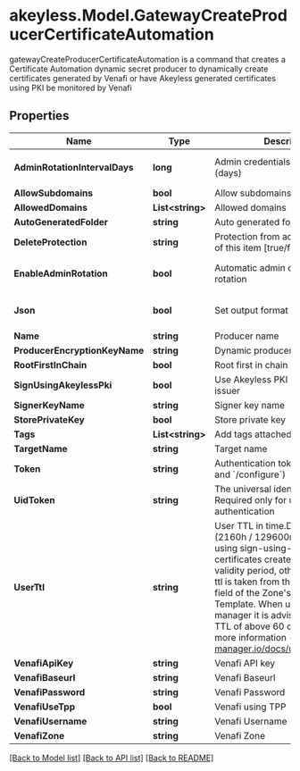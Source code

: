 # akeyless.Model.GatewayCreateProducerCertificateAutomation
gatewayCreateProducerCertificateAutomation is a command that creates a Certificate Automation dynamic secret producer to dynamically create certificates generated by Venafi or have Akeyless generated certificates using PKI be monitored by Venafi

## Properties

Name | Type | Description | Notes
------------ | ------------- | ------------- | -------------
**AdminRotationIntervalDays** | **long** | Admin credentials rotation interval (days) | [optional] [default to 0]
**AllowSubdomains** | **bool** | Allow subdomains | [optional] 
**AllowedDomains** | **List&lt;string&gt;** | Allowed domains | [optional] 
**AutoGeneratedFolder** | **string** | Auto generated folder | [optional] 
**DeleteProtection** | **string** | Protection from accidental deletion of this item [true/false] | [optional] 
**EnableAdminRotation** | **bool** | Automatic admin credentials rotation | [optional] [default to false]
**Json** | **bool** | Set output format to JSON | [optional] [default to false]
**Name** | **string** | Producer name | 
**ProducerEncryptionKeyName** | **string** | Dynamic producer encryption key | [optional] 
**RootFirstInChain** | **bool** | Root first in chain | [optional] 
**SignUsingAkeylessPki** | **bool** | Use Akeyless PKI issuer or Venafi issuer | [optional] 
**SignerKeyName** | **string** | Signer key name | [optional] 
**StorePrivateKey** | **bool** | Store private key | [optional] 
**Tags** | **List&lt;string&gt;** | Add tags attached to this object | [optional] 
**TargetName** | **string** | Target name | [optional] 
**Token** | **string** | Authentication token (see &#x60;/auth&#x60; and &#x60;/configure&#x60;) | [optional] 
**UidToken** | **string** | The universal identity token, Required only for universal_identity authentication | [optional] 
**UserTtl** | **string** | User TTL in time.Duration format (2160h / 129600m / etc...). When using sign-using-akeyless-pki certificates created will have this validity period, otherwise the user-ttl is taken from the Validity Period field of the Zone&#39;s&#39; Issuing Template. When using cert-manager it is advised to have a TTL of above 60 days (1440h). For more information - https://cert-manager.io/docs/usage/certificate/ | [optional] [default to "2160h"]
**VenafiApiKey** | **string** | Venafi API key | [optional] 
**VenafiBaseurl** | **string** | Venafi Baseurl | [optional] 
**VenafiPassword** | **string** | Venafi Password | [optional] 
**VenafiUseTpp** | **bool** | Venafi using TPP | [optional] 
**VenafiUsername** | **string** | Venafi Username | [optional] 
**VenafiZone** | **string** | Venafi Zone | [optional] 

[[Back to Model list]](../README.md#documentation-for-models) [[Back to API list]](../README.md#documentation-for-api-endpoints) [[Back to README]](../README.md)

